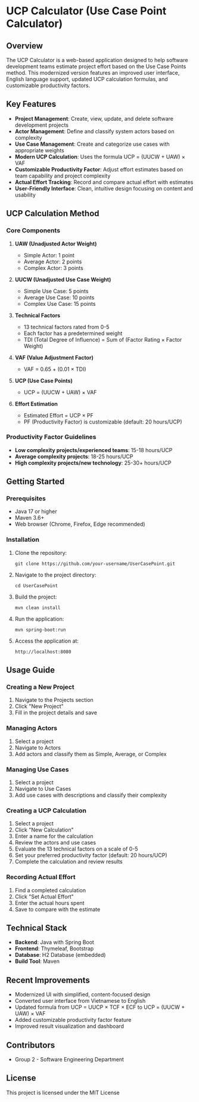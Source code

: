 # UCP Calculator (Use Case Point Calculator)

## Overview

The UCP Calculator is a web-based application designed to help software development teams estimate project effort based on the Use Case Points method. This modernized version features an improved user interface, English language support, updated UCP calculation formulas, and customizable productivity factors.

## Key Features

- **Project Management**: Create, view, update, and delete software development projects
- **Actor Management**: Define and classify system actors based on complexity
- **Use Case Management**: Create and categorize use cases with appropriate weights
- **Modern UCP Calculation**: Uses the formula UCP = (UUCW + UAW) × VAF
- **Customizable Productivity Factor**: Adjust effort estimates based on team capability and project complexity
- **Actual Effort Tracking**: Record and compare actual effort with estimates
- **User-Friendly Interface**: Clean, intuitive design focusing on content and usability

## UCP Calculation Method

### Core Components

1. **UAW (Unadjusted Actor Weight)**
   - Simple Actor: 1 point
   - Average Actor: 2 points
   - Complex Actor: 3 points

2. **UUCW (Unadjusted Use Case Weight)**
   - Simple Use Case: 5 points
   - Average Use Case: 10 points
   - Complex Use Case: 15 points

3. **Technical Factors**
   - 13 technical factors rated from 0-5
   - Each factor has a predetermined weight
   - TDI (Total Degree of Influence) = Sum of (Factor Rating × Factor Weight)

4. **VAF (Value Adjustment Factor)**
   - VAF = 0.65 + (0.01 × TDI)

5. **UCP (Use Case Points)**
   - UCP = (UUCW + UAW) × VAF

6. **Effort Estimation**
   - Estimated Effort = UCP × PF
   - PF (Productivity Factor) is customizable (default: 20 hours/UCP)

### Productivity Factor Guidelines

- **Low complexity projects/experienced teams**: 15-18 hours/UCP
- **Average complexity projects**: 18-25 hours/UCP
- **High complexity projects/new technology**: 25-30+ hours/UCP

## Getting Started

### Prerequisites

- Java 17 or higher
- Maven 3.6+
- Web browser (Chrome, Firefox, Edge recommended)

### Installation

1. Clone the repository:
   ```
   git clone https://github.com/your-username/UserCasePoint.git
   ```

2. Navigate to the project directory:
   ```
   cd UserCasePoint
   ```

3. Build the project:
   ```
   mvn clean install
   ```

4. Run the application:
   ```
   mvn spring-boot:run
   ```

5. Access the application at:
   ```
   http://localhost:8080
   ```

## Usage Guide

### Creating a New Project

1. Navigate to the Projects section
2. Click "New Project"
3. Fill in the project details and save

### Managing Actors

1. Select a project
2. Navigate to Actors
3. Add actors and classify them as Simple, Average, or Complex

### Managing Use Cases

1. Select a project
2. Navigate to Use Cases
3. Add use cases with descriptions and classify their complexity

### Creating a UCP Calculation

1. Select a project
2. Click "New Calculation"
3. Enter a name for the calculation
4. Review the actors and use cases
5. Evaluate the 13 technical factors on a scale of 0-5
6. Set your preferred productivity factor (default: 20 hours/UCP)
7. Complete the calculation and review results

### Recording Actual Effort

1. Find a completed calculation
2. Click "Set Actual Effort"
3. Enter the actual hours spent
4. Save to compare with the estimate

## Technical Stack

- **Backend**: Java with Spring Boot
- **Frontend**: Thymeleaf, Bootstrap
- **Database**: H2 Database (embedded)
- **Build Tool**: Maven

## Recent Improvements

- Modernized UI with simplified, content-focused design
- Converted user interface from Vietnamese to English
- Updated formula from UCP = UUCP × TCF × ECF to UCP = (UUCW + UAW) × VAF
- Added customizable productivity factor feature
- Improved result visualization and dashboard

## Contributors

- Group 2 - Software Engineering Department

## License

This project is licensed under the MIT License
